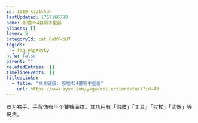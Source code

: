 ```yaml
---
id: 1019-kjz1v5dh
lastUpdated: 1757166788
name: 殷墟M54墓铜手型器
aliases: []
layer: 5
categoryId: cat_8abY-bU7
tagIds:
  - tag_eAgXxyKy
nsfw: false
parent: ""
relatedEntries: []
timelineEvents: []
titledLinks:
  - title: "相关链接: 殷墟M54墓铜手型器"
    url: https://www.ayyx.com/yxgw/collectiondetail?id=43
---
```


器为右手，手背饰有半个饕餮面纹。其功用有「假肢」「工具」「权杖」「武器」等说法。